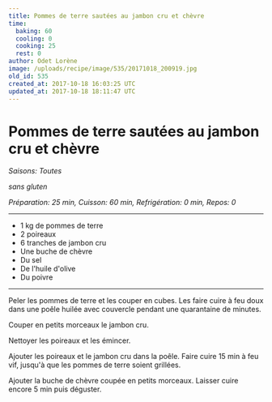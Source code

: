 ```yaml
---
title: Pommes de terre sautées au jambon cru et chèvre
time:
  baking: 60
  cooling: 0
  cooking: 25
  rest: 0
author: Odet Lorène
image: /uploads/recipe/image/535/20171018_200919.jpg
old_id: 535
created_at: 2017-10-18 16:03:25 UTC
updated_at: 2017-10-18 18:11:47 UTC
---
```


# Pommes de terre sautées au jambon cru et chèvre

_Saisons: Toutes_

_sans gluten_

_Préparation: 25 min, Cuisson: 60 min, Refrigération: 0 min, Repos: 0_

---

- 1 kg de pommes de terre
- 2 poireaux
- 6 tranches de jambon cru
- Une buche de chèvre
- Du sel
- De l'huile d'olive
- Du poivre

---

Peler les pommes de terre et les couper en cubes. Les faire cuire à feu doux dans une poêle huilée avec couvercle pendant une quarantaine de minutes.

Couper en petits morceaux le jambon cru.

Nettoyer les poireaux et les émincer.

Ajouter les poireaux et le jambon cru dans la poêle. Faire cuire 15 min à feu vif, jusqu'à que les pommes de terre soient grillées.

Ajouter la buche de chèvre coupée en petits morceaux. Laisser cuire encore 5 min puis déguster.
